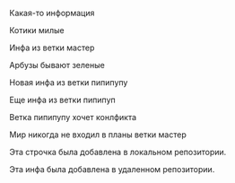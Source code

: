 Какая-то информация 

Котики милые

Инфа из ветки мастер

Арбузы бывают зеленые

Новая инфа из ветки пипипупу

Еще инфа из ветки пипипуп

Ветка пипипупу хочет конлфикта

Мир никогда не входил в планы ветки мастер 

Эта строчка была добавлена в локальном репозитории.

Эта инфа была добавлена в удаленном репозитории.

